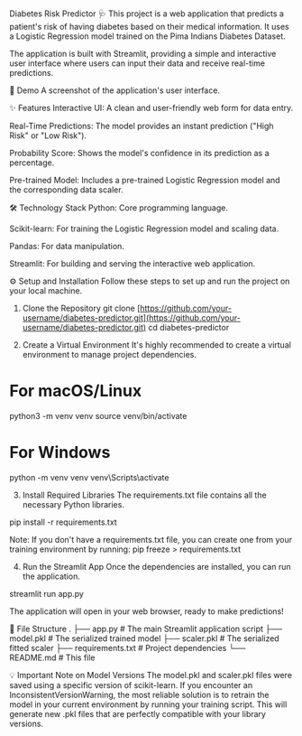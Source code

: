Diabetes Risk Predictor 🩺
This project is a web application that predicts a patient's risk of having diabetes based on their medical information. It uses a Logistic Regression model trained on the Pima Indians Diabetes Dataset.

The application is built with Streamlit, providing a simple and interactive user interface where users can input their data and receive real-time predictions.

🚀 Demo
A screenshot of the application's user interface.

✨ Features
Interactive UI: A clean and user-friendly web form for data entry.

Real-Time Predictions: The model provides an instant prediction ("High Risk" or "Low Risk").

Probability Score: Shows the model's confidence in its prediction as a percentage.

Pre-trained Model: Includes a pre-trained Logistic Regression model and the corresponding data scaler.

🛠️ Technology Stack
Python: Core programming language.

Scikit-learn: For training the Logistic Regression model and scaling data.

Pandas: For data manipulation.

Streamlit: For building and serving the interactive web application.

⚙️ Setup and Installation
Follow these steps to set up and run the project on your local machine.

1. Clone the Repository
git clone [https://github.com/your-username/diabetes-predictor.git](https://github.com/your-username/diabetes-predictor.git)
cd diabetes-predictor

2. Create a Virtual Environment
It's highly recommended to create a virtual environment to manage project dependencies.

# For macOS/Linux
python3 -m venv venv
source venv/bin/activate

# For Windows
python -m venv venv
venv\Scripts\activate

3. Install Required Libraries
The requirements.txt file contains all the necessary Python libraries.

pip install -r requirements.txt

Note: If you don't have a requirements.txt file, you can create one from your training environment by running: pip freeze > requirements.txt

4. Run the Streamlit App
Once the dependencies are installed, you can run the application.

streamlit run app.py

The application will open in your web browser, ready to make predictions!

📂 File Structure
.
├── app.py             # The main Streamlit application script
├── model.pkl          # The serialized trained model
├── scaler.pkl         # The serialized fitted scaler
├── requirements.txt   # Project dependencies
└── README.md          # This file

💡 Important Note on Model Versions
The model.pkl and scaler.pkl files were saved using a specific version of scikit-learn. If you encounter an InconsistentVersionWarning, the most reliable solution is to retrain the model in your current environment by running your training script. This will generate new .pkl files that are perfectly compatible with your library versions.
